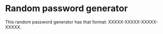 # Random password generator
This random password generator has that format: XXXXX-XXXXX-XXXXX-XXXXX.